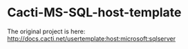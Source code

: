 # Cacti-MS-SQL-host-template

The original project is here: http://docs.cacti.net/usertemplate:host:microsoft:sqlserver
